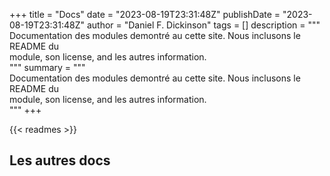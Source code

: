 +++
title = "Docs"
date = "2023-08-19T23:31:48Z"
publishDate = "2023-08-19T23:31:48Z"
author = "Daniel F. Dickinson"
tags = []
description = """\
Documentation des modules demontré au cette site. Nous inclusons le README du \
module, son license, and les autres information.\
"""
summary = """\
Documentation des modules demontré au cette site. Nous inclusons le README du \
module, son license, and les autres information.\
"""
+++

{{< readmes >}}

## Les autres docs
